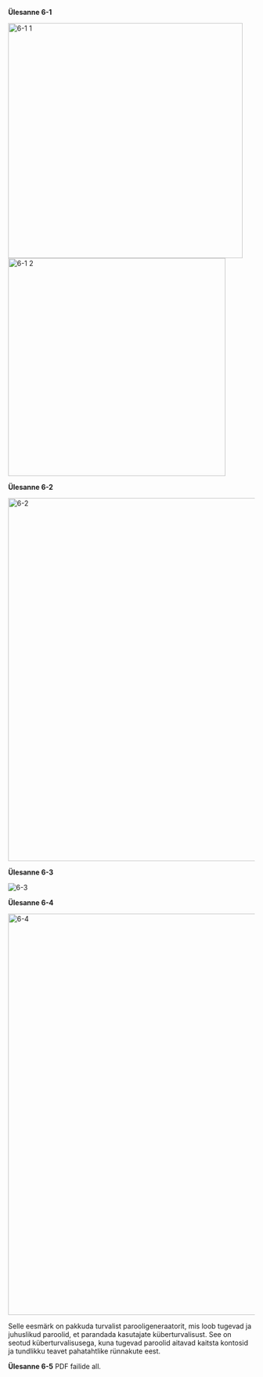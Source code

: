 **Ülesanne 6-1**

<img width="479" alt="6-1 1" src="https://github.com/user-attachments/assets/e5e871d2-866d-440e-be72-9378d3f3e76f" />

<img width="444" alt="6-1 2" src="https://github.com/user-attachments/assets/56f6fc6f-6aad-469a-b485-6d2c57848a3e" />


**Ülesanne 6-2**

<img width="740" alt="6-2" src="https://github.com/user-attachments/assets/4dd405e0-1216-4279-be5f-41c2a9fde89c" />


**Ülesanne 6-3**

![6-3](https://github.com/user-attachments/assets/778781ae-661f-4721-be40-3d7a1ec6f446)


**Ülesanne 6-4**

<img width="818" alt="6-4" src="https://github.com/user-attachments/assets/8fa5a215-8caa-4d1d-afe3-f499a2c31b1d" />

Selle eesmärk on pakkuda turvalist parooligeneraatorit, mis loob tugevad ja juhuslikud paroolid, et parandada kasutajate küberturvalisust.
See on seotud küberturvalisusega, kuna tugevad paroolid aitavad kaitsta kontosid ja tundlikku teavet pahatahtlike rünnakute eest.


**Ülesanne 6-5**
PDF failide all.
